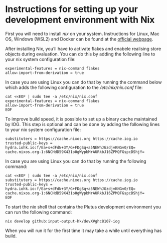 
# Instructions for setting up your development environment with Nix 

First you will need to install *nix* on your system. Instructions for Linux, Mac OS, Windows (WSL2) and Docker can be found at the [official webpage](https://nixos.org/download). 

After installing Nix, you’ll have to activate flakes and enabele realising store objects during evaluation. You can do this by adding the following line to your nix system configuration file:
```console
experimental-features = nix-command flakes
allow-import-from-derivation = true
```

In case you are using Linux you can do that by running the command below which adds the following configuration to the */etc/nix/nix.conf* file:  
```console
cat <<EOF | sudo tee -a /etc/nix/nix.conf
experimental-features = nix-command flakes
allow-import-from-derivation = true
EOF
```

To improve build speed, it is possible to set up a binary cache maintained by IOG. This step is optional and can be done by adding the following lines to your nix system configuration file: 
```console
substituters = https://cache.nixos.org https://cache.iog.io
trusted-public-keys = hydra.iohk.io:f/Ea+s+dFdN+3Y/G+FDgSq+a5NEWhJGzdjvKNGv0/EQ= cache.nixos.org-1:6NCHdD59X431o0gWypbMrAURkbJ16ZPMQFGspcDShjY=
```

In case you are using Linux you can do that by running the following command: 
```console
cat <<EOF | sudo tee -a /etc/nix/nix.conf
substituters = https://cache.nixos.org https://cache.iog.io
trusted-public-keys = hydra.iohk.io:f/Ea+s+dFdN+3Y/G+FDgSq+a5NEWhJGzdjvKNGv0/EQ= cache.nixos.org-1:6NCHdD59X431o0gWypbMrAURkbJ16ZPMQFGspcDShjY=
EOF
```

To start the nix shell that contains the Plutus development environment you can run the following command: 
```console
nix develop github:input-output-hk/devX#ghc8107-iog
```

When you will run it for the first time it may take a while until everything has build. 
